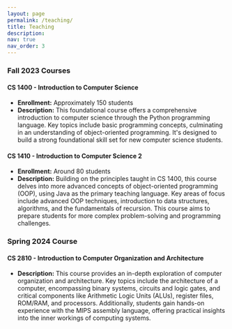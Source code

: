 ```yaml
---
layout: page
permalink: /teaching/
title: Teaching
description:
nav: true
nav_order: 3
---
```

### Fall 2023 Courses

#### CS 1400 - Introduction to Computer Science
- **Enrollment:** Approximately 150 students
- **Description:** This foundational course offers a comprehensive introduction to computer science through the Python programming language. Key topics include basic programming concepts, culminating in an understanding of object-oriented programming. It's designed to build a strong foundational skill set for new computer science students.

#### CS 1410 - Introduction to Computer Science 2
- **Enrollment:** Around 80 students
- **Description:** Building on the principles taught in CS 1400, this course delves into more advanced concepts of object-oriented programming (OOP), using Java as the primary teaching language. Key areas of focus include advanced OOP techniques, introduction to data structures, algorithms, and the fundamentals of recursion. This course aims to prepare students for more complex problem-solving and programming challenges.

### Spring 2024 Course

#### CS 2810 - Introduction to Computer Organization and Architecture
- **Description:** This course provides an in-depth exploration of computer organization and architecture. Key topics include the architecture of a computer, encompassing binary systems, circuits and logic gates, and critical components like Arithmetic Logic Units (ALUs), register files, ROM/RAM, and processors. Additionally, students gain hands-on experience with the MIPS assembly language, offering practical insights into the inner workings of computing systems.


